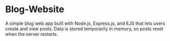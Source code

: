 # Blog-Website
A simple blog web app built with Node.js, Express.js, and EJS that lets users create and view posts. Data is stored temporarily in memory, so posts reset when the server restarts.
